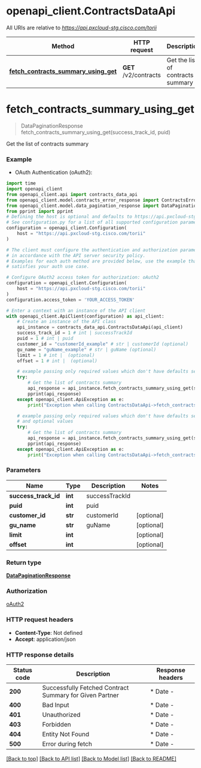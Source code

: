# openapi_client.ContractsDataApi

All URIs are relative to *https://api.pxcloud-stg.cisco.com/torii*

Method | HTTP request | Description
------------- | ------------- | -------------
[**fetch_contracts_summary_using_get**](ContractsDataApi.md#fetch_contracts_summary_using_get) | **GET** /v2/contracts | Get the list of contracts summary


# **fetch_contracts_summary_using_get**
> DataPaginationResponse fetch_contracts_summary_using_get(success_track_id, puid)

Get the list of contracts summary

### Example

* OAuth Authentication (oAuth2):

```python
import time
import openapi_client
from openapi_client.api import contracts_data_api
from openapi_client.model.contracts_error_response import ContractsErrorResponse
from openapi_client.model.data_pagination_response import DataPaginationResponse
from pprint import pprint
# Defining the host is optional and defaults to https://api.pxcloud-stg.cisco.com/torii
# See configuration.py for a list of all supported configuration parameters.
configuration = openapi_client.Configuration(
    host = "https://api.pxcloud-stg.cisco.com/torii"
)

# The client must configure the authentication and authorization parameters
# in accordance with the API server security policy.
# Examples for each auth method are provided below, use the example that
# satisfies your auth use case.

# Configure OAuth2 access token for authorization: oAuth2
configuration = openapi_client.Configuration(
    host = "https://api.pxcloud-stg.cisco.com/torii"
)
configuration.access_token = 'YOUR_ACCESS_TOKEN'

# Enter a context with an instance of the API client
with openapi_client.ApiClient(configuration) as api_client:
    # Create an instance of the API class
    api_instance = contracts_data_api.ContractsDataApi(api_client)
    success_track_id = 1 # int | successTrackId
    puid = 1 # int | puid
    customer_id = "customerId_example" # str | customerId (optional)
    gu_name = "guName_example" # str | guName (optional)
    limit = 1 # int |  (optional)
    offset = 1 # int |  (optional)

    # example passing only required values which don't have defaults set
    try:
        # Get the list of contracts summary
        api_response = api_instance.fetch_contracts_summary_using_get(success_track_id, puid)
        pprint(api_response)
    except openapi_client.ApiException as e:
        print("Exception when calling ContractsDataApi->fetch_contracts_summary_using_get: %s\n" % e)

    # example passing only required values which don't have defaults set
    # and optional values
    try:
        # Get the list of contracts summary
        api_response = api_instance.fetch_contracts_summary_using_get(success_track_id, puid, customer_id=customer_id, gu_name=gu_name, limit=limit, offset=offset)
        pprint(api_response)
    except openapi_client.ApiException as e:
        print("Exception when calling ContractsDataApi->fetch_contracts_summary_using_get: %s\n" % e)
```


### Parameters

Name | Type | Description  | Notes
------------- | ------------- | ------------- | -------------
 **success_track_id** | **int**| successTrackId |
 **puid** | **int**| puid |
 **customer_id** | **str**| customerId | [optional]
 **gu_name** | **str**| guName | [optional]
 **limit** | **int**|  | [optional]
 **offset** | **int**|  | [optional]

### Return type

[**DataPaginationResponse**](DataPaginationResponse.md)

### Authorization

[oAuth2](../README.md#oAuth2)

### HTTP request headers

 - **Content-Type**: Not defined
 - **Accept**: application/json


### HTTP response details

| Status code | Description | Response headers |
|-------------|-------------|------------------|
**200** | Successfully Fetched Contract Summary for Given Partner |  * Date -  <br>  |
**400** | Bad Input |  * Date -  <br>  |
**401** | Unauthorized |  * Date -  <br>  |
**403** | Forbidden |  * Date -  <br>  |
**404** | Entity Not Found |  * Date -  <br>  |
**500** | Error during fetch |  * Date -  <br>  |

[[Back to top]](#) [[Back to API list]](../README.md#documentation-for-api-endpoints) [[Back to Model list]](../README.md#documentation-for-models) [[Back to README]](../README.md)


